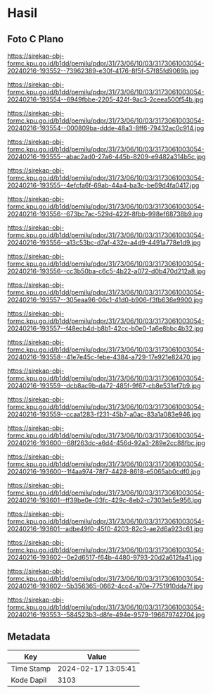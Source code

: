 # Hasil

## Foto C Plano

https://sirekap-obj-formc.kpu.go.id/b1dd/pemilu/pdpr/31/73/06/10/03/3173061003054-20240216-193552--73962389-e30f-4176-8f5f-57f85fd9069b.jpg

https://sirekap-obj-formc.kpu.go.id/b1dd/pemilu/pdpr/31/73/06/10/03/3173061003054-20240216-193554--6949fbbe-2205-424f-9ac3-2ceea500f54b.jpg

https://sirekap-obj-formc.kpu.go.id/b1dd/pemilu/pdpr/31/73/06/10/03/3173061003054-20240216-193554--000809ba-ddde-48a3-8ff6-79432ac0c914.jpg

https://sirekap-obj-formc.kpu.go.id/b1dd/pemilu/pdpr/31/73/06/10/03/3173061003054-20240216-193555--abac2ad0-27a6-445b-8209-e9482a314b5c.jpg

https://sirekap-obj-formc.kpu.go.id/b1dd/pemilu/pdpr/31/73/06/10/03/3173061003054-20240216-193555--4efcfa6f-69ab-44a4-ba3c-be69d4fa0417.jpg

https://sirekap-obj-formc.kpu.go.id/b1dd/pemilu/pdpr/31/73/06/10/03/3173061003054-20240216-193556--673bc7ac-529d-422f-8fbb-998ef68738b9.jpg

https://sirekap-obj-formc.kpu.go.id/b1dd/pemilu/pdpr/31/73/06/10/03/3173061003054-20240216-193556--a13c53bc-d7af-432e-a4d9-4491a778e1d9.jpg

https://sirekap-obj-formc.kpu.go.id/b1dd/pemilu/pdpr/31/73/06/10/03/3173061003054-20240216-193556--cc3b50ba-c6c5-4b22-a072-d0b470d212a8.jpg

https://sirekap-obj-formc.kpu.go.id/b1dd/pemilu/pdpr/31/73/06/10/03/3173061003054-20240216-193557--305eaa96-06c1-41d0-b906-f3fb636e9900.jpg

https://sirekap-obj-formc.kpu.go.id/b1dd/pemilu/pdpr/31/73/06/10/03/3173061003054-20240216-193557--f48ecb4d-b8b1-42cc-b0e0-1a6e8bbc4b32.jpg

https://sirekap-obj-formc.kpu.go.id/b1dd/pemilu/pdpr/31/73/06/10/03/3173061003054-20240216-193558--41e7e45c-febe-4384-a729-17e921e82470.jpg

https://sirekap-obj-formc.kpu.go.id/b1dd/pemilu/pdpr/31/73/06/10/03/3173061003054-20240216-193559--dcb8ac9b-da72-485f-9f67-cb8e531ef7b9.jpg

https://sirekap-obj-formc.kpu.go.id/b1dd/pemilu/pdpr/31/73/06/10/03/3173061003054-20240216-193559--ccaa1283-f231-45b7-a0ac-83a1a083e946.jpg

https://sirekap-obj-formc.kpu.go.id/b1dd/pemilu/pdpr/31/73/06/10/03/3173061003054-20240216-193600--68f263dc-a6d4-456d-92a3-289e2cc88fbc.jpg

https://sirekap-obj-formc.kpu.go.id/b1dd/pemilu/pdpr/31/73/06/10/03/3173061003054-20240216-193600--1f4aa974-78f7-4428-8618-e5065ab0cdf0.jpg

https://sirekap-obj-formc.kpu.go.id/b1dd/pemilu/pdpr/31/73/06/10/03/3173061003054-20240216-193601--ff39be0e-03fc-429c-8eb2-c7303eb5e956.jpg

https://sirekap-obj-formc.kpu.go.id/b1dd/pemilu/pdpr/31/73/06/10/03/3173061003054-20240216-193601--adbe49f0-45f0-4203-82c3-ae2d6a923c61.jpg

https://sirekap-obj-formc.kpu.go.id/b1dd/pemilu/pdpr/31/73/06/10/03/3173061003054-20240216-193602--0e2d6517-f64b-4480-9793-20d2a612fa41.jpg

https://sirekap-obj-formc.kpu.go.id/b1dd/pemilu/pdpr/31/73/06/10/03/3173061003054-20240216-193602--5b356365-0662-4cc4-a70e-7751910dda7f.jpg

https://sirekap-obj-formc.kpu.go.id/b1dd/pemilu/pdpr/31/73/06/10/03/3173061003054-20240216-193553--584523b3-d8fe-494e-9579-196679742704.jpg


## Metadata

| Key        | Value               |
| ---------- | ------------------- |
| Time Stamp | 2024-02-17 13:05:41 |
| Kode Dapil | 3103                |



